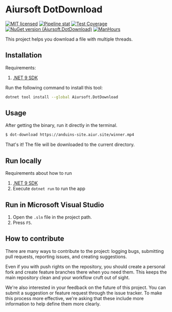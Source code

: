 # Aiursoft DotDownload

[![MIT licensed](https://img.shields.io/badge/license-MIT-blue.svg)](https://gitlab.aiursoft.com/anduin/DotDownload/-/blob/master/LICENSE)
[![Pipeline stat](https://gitlab.aiursoft.com/Aiursoft/DotDownload/badges/master/pipeline.svg)](https://gitlab.aiursoft.com/Aiursoft/DotDownload/-/pipelines)
[![Test Coverage](https://gitlab.aiursoft.com/Aiursoft/DotDownload/badges/master/coverage.svg)](https://gitlab.aiursoft.com/Aiursoft/DotDownload/-/pipelines)
[![NuGet version (Aiursoft.DotDownload)](https://img.shields.io/nuget/v/Aiursoft.DotDownload.svg)](https://www.nuget.org/packages/Aiursoft.DotDownload/)
[![ManHours](https://manhours.aiursoft.cn/r/gitlab.aiursoft.com/aiursoft/dotdownload.svg)](https://gitlab.aiursoft.com/aiursoft/dotdownload/-/commits/master?ref_type=heads)

This project helps you download a file with multiple threads.

## Installation

Requirements:

1. [.NET 9 SDK](http://dot.net/)

Run the following command to install this tool:

```bash
dotnet tool install --global Aiursoft.DotDownload
```

## Usage

After getting the binary, run it directly in the terminal.

```bash
$ dot-download https://anduins-site.aiur.site/winner.mp4
```

That's it! The file will be downloaded to the current directory.

## Run locally

Requirements about how to run

1. [.NET 9 SDK](http://dot.net/)
2. Execute `dotnet run` to run the app

## Run in Microsoft Visual Studio

1. Open the `.sln` file in the project path.
2. Press `F5`.

## How to contribute

There are many ways to contribute to the project: logging bugs, submitting pull requests, reporting issues, and creating suggestions.

Even if you with push rights on the repository, you should create a personal fork and create feature branches there when you need them. This keeps the main repository clean and your workflow cruft out of sight.

We're also interested in your feedback on the future of this project. You can submit a suggestion or feature request through the issue tracker. To make this process more effective, we're asking that these include more information to help define them more clearly.
